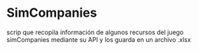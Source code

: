 # SimCompanies 
scrip que recopila información de algunos recursos del juego simCompanies mediante su API y los guarda en un archivo .xlsx
